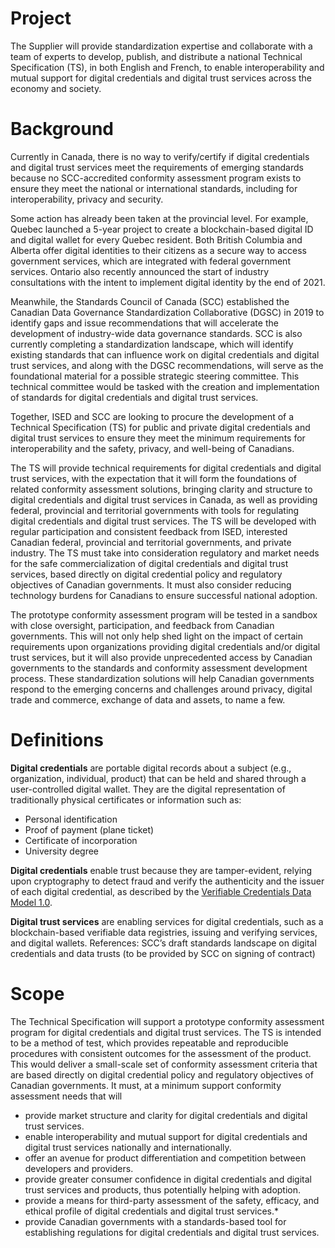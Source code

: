 # Project
The Supplier will provide standardization expertise and collaborate with a team of experts to develop, publish, and distribute a national Technical Specification (TS), in both English and French, to enable interoperability and mutual support for digital credentials and digital trust services across the economy and society.
# Background
Currently in Canada, there is no way to verify/certify if digital credentials and digital trust services meet the requirements of emerging standards because no SCC-accredited conformity assessment program exists to ensure they meet the national or international standards, including for interoperability, privacy and security. 

Some action has already been taken at the provincial level. For example, Quebec launched a 5-year project to create a blockchain-based digital ID and digital wallet for every Quebec resident. Both British Columbia and Alberta offer digital identities to their citizens as a secure way to access government services, which are integrated with federal government services. Ontario also recently announced the start of industry consultations with the intent to implement digital identity by the end of 2021. 

Meanwhile, the Standards Council of Canada (SCC) established the Canadian Data Governance Standardization Collaborative (DGSC) in 2019 to identify gaps and issue recommendations that will accelerate the development of industry-wide data governance standards. SCC is also currently completing a standardization landscape, which will identify existing standards that can influence work on digital credentials and digital trust services, and along with the DGSC recommendations, will serve as the foundational material for a possible strategic steering committee. This technical committee would be tasked with the creation and implementation of standards for digital credentials and digital trust services. 

Together, ISED and SCC are looking to procure the development of a Technical Specification (TS) for public and private digital credentials and digital trust services to ensure they meet the minimum requirements for interoperability and the safety, privacy, and well-being of Canadians. 

The TS will provide technical requirements for digital credentials and digital trust services, with the expectation that it will form the foundations of related conformity assessment solutions, bringing clarity and structure to digital credentials and digital trust services in Canada, as well as providing federal, provincial and territorial governments with tools for regulating digital credentials and digital trust services. The TS will be developed with regular participation and consistent feedback from ISED, interested Canadian federal, provincial and territorial governments, and private industry. The TS must take into consideration regulatory and market needs for the safe commercialization of digital credentials and digital trust services, based directly on digital credential policy and regulatory objectives of Canadian governments. It must also consider reducing technology burdens for Canadians to ensure successful national adoption. 

The prototype conformity assessment program will be tested in a sandbox with close oversight, participation, and feedback from Canadian governments. This will not only help shed light on the impact of certain requirements upon organizations providing digital credentials and/or digital trust services, but it will also provide unprecedented access by Canadian governments to the standards and conformity assessment development process. These standardization solutions will help Canadian governments respond to the emerging concerns and challenges around privacy, digital trade and commerce, exchange of data and assets, to name a few.

# Definitions
**Digital credentials** are portable digital records about a subject (e.g., organization, individual, product) that can be held and shared through a user-controlled digital wallet. They are the digital representation of traditionally physical certificates or information such as: 
* Personal identification
* Proof of payment (plane ticket)
* Certificate of incorporation 
* University degree

**Digital credentials** enable trust because they are tamper-evident, relying upon cryptography to detect fraud and verify the authenticity and the issuer of each digital credential, as described by the [Verifiable Credentials Data Model 1.0](https://www.w3.org/TR/vc-data-model/).

**Digital trust services** are enabling services for digital credentials, such as a blockchain-based verifiable data registries, issuing and verifying services, and digital wallets. References: SCC’s draft standards landscape on digital credentials and data trusts (to be provided by SCC on signing of contract)

# Scope
The Technical Specification will support a prototype conformity assessment program for digital credentials and digital trust services. The TS is intended to be a method of test, which provides repeatable and reproducible procedures with consistent outcomes for the assessment of the product. This would deliver a small-scale set of conformity assessment criteria that are based directly on digital credential policy and regulatory objectives of Canadian governments. It must, at a minimum support conformity assessment needs that will 
* provide market structure and clarity for digital credentials and digital trust services. 
* enable interoperability and mutual support for digital credentials and digital trust services nationally and internationally.
* offer an avenue for product differentiation and competition between developers and providers.
* provide greater consumer confidence in digital credentials and digital trust services and products, thus potentially helping with adoption.
* provide a means for third-party assessment of the safety, efficacy, and ethical profile of digital credentials and digital trust services.* 
* provide Canadian governments with a standards-based tool for establishing regulations for digital credentials and digital trust services.